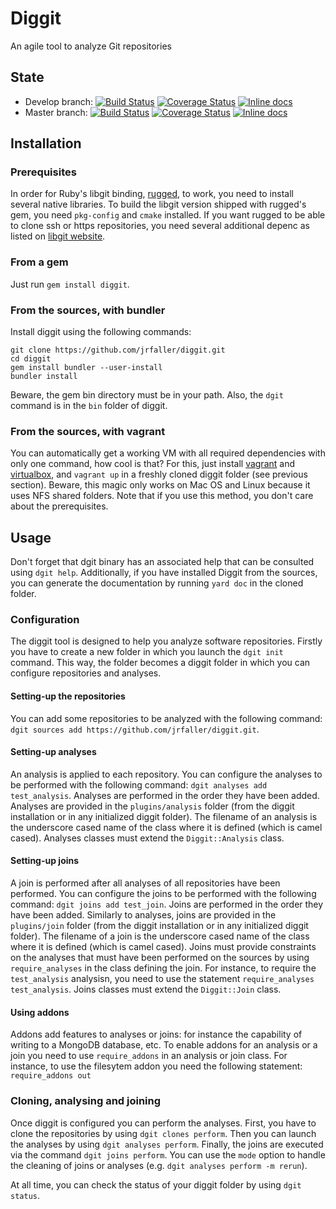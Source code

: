 # Diggit

An agile tool to analyze Git repositories

## State

* Develop branch: [![Build Status](https://travis-ci.org/jrfaller/diggit.svg?branch=develop)](https://travis-ci.org/jrfaller/diggit) [![Coverage Status](https://coveralls.io/repos/jrfaller/diggit/badge.svg?branch=develop)](https://coveralls.io/r/jrfaller/diggit?branch=develop) [![Inline docs](http://inch-ci.org/github/jrfaller/diggit.svg?branch=develop)](http://inch-ci.org/github/jrfaller/diggit)
* Master branch: [![Build Status](https://travis-ci.org/jrfaller/diggit.svg?branch=master)](https://travis-ci.org/jrfaller/diggit) [![Coverage Status](https://coveralls.io/repos/jrfaller/diggit/badge.svg?branch=master)](https://coveralls.io/r/jrfaller/diggit?branch=develop) [![Inline docs](http://inch-ci.org/github/jrfaller/diggit.svg?branch=master)](http://inch-ci.org/github/jrfaller/diggit)

## Installation

### Prerequisites

In order for Ruby's libgit binding, [rugged](Pre-requisites), to work, you need to install several native libraries. To build the libgit version shipped with rugged's gem, you need `pkg-config` and `cmake` installed. If you want rugged to be able to clone ssh or https repositories, you need several additional depenc as listed on [libgit website](https://github.com/libgit2/libgit2#optional-dependencies).

### From a gem

Just run `gem install diggit`.

### From the sources, with bundler

Install diggit using the following commands:
```
git clone https://github.com/jrfaller/diggit.git
cd diggit
gem install bundler --user-install
bundler install
```
Beware, the gem bin directory must be in your path. Also, the `dgit` command is in the `bin` folder of diggit.

### From the sources, with vagrant

You can automatically get a working VM with all required dependencies with only one command, how cool is that? For this, just install [vagrant](https://www.vagrantup.com/) and [virtualbox](https://www.virtualbox.org/), and `vagrant up` in a freshly cloned diggit folder (see previous section). Beware, this magic only works on Mac OS and Linux because it uses NFS shared folders. Note that if you use this method, you don't care about the prerequisites.

## Usage

Don't forget that dgit binary has an associated help that can be consulted using `dgit help`. Additionally, if you have installed Diggit from the sources, you can generate the documentation by running `yard doc` in the cloned folder.

### Configuration

The diggit tool is designed to help you analyze software repositories. Firstly you have to create a new folder in which you launch the `dgit init` command. This way, the folder becomes a diggit folder in which you can configure repositories and analyses.

#### Setting-up the repositories

You can add some repositories to be analyzed with the following command: `dgit sources add https://github.com/jrfaller/diggit.git`.

#### Setting-up analyses

An analysis is applied to each repository. You can configure the analyses to be performed with the following command: `dgit analyses add test_analysis`. Analyses are performed in the order they have been added. Analyses are provided in the `plugins/analysis` folder (from the diggit installation or in any initialized diggit folder). The filename of an analysis is the underscore cased name of the class where it is defined (which is camel cased). Analyses classes must extend the `Diggit::Analysis` class.

#### Setting-up joins

A join is performed after all analyses of all repositories have been performed. You can configure the joins to be performed with the following command: `dgit joins add test_join`. Joins are performed in the order they have been added. Similarly to analyses, joins are provided in the `plugins/join` folder (from the diggit installation or in any initialized diggit folder). The filename of a join is the underscore cased name of the class where it is defined (which is camel cased). Joins must provide constraints on the analyses that must have been performed on the sources by using `require_analyses` in the class defining the join. For instance, to require the `test_analysis` analysisn, you need to use the statement `require_analyses test_analysis`. Joins classes must extend the `Diggit::Join` class.

#### Using addons

Addons add features to analyses or joins: for instance the capability of writing to a MongoDB database, etc. To enable addons for an analysis or a join you need to use `require_addons` in an analysis or join class. For instance, to use the filesytem addon you need the following statement: `require_addons out`

### Cloning, analysing and joining

Once diggit is configured you can perform the analyses. First, you have to clone the repositories by using `dgit clones perform`. Then you can launch the analyses by using `dgit analyses perform`. Finally, the joins are executed via the command `dgit joins perform`. You can use the `mode` option to handle the cleaning of joins or analyses (e.g. `dgit analyses perform -m rerun`).

At all time, you can check the status of your diggit folder by using `dgit status`.
